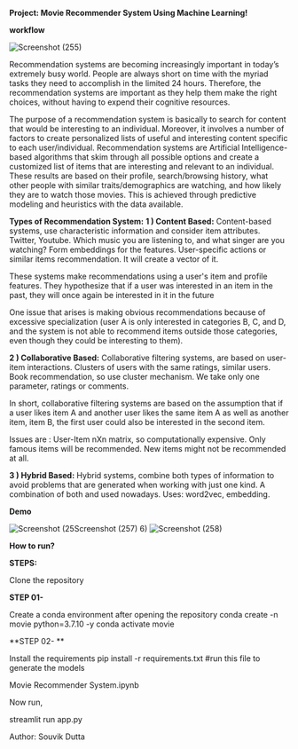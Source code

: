 **Project: Movie Recommender System Using Machine Learning!**

**workflow**


![Screenshot (255)](https://github.com/Ricky63rsd2002/Movie-recommender-System/assets/110671339/b4686e3c-967c-4548-960a-77eb8f90763e)

Recommendation systems are becoming increasingly important in today’s extremely busy world. People are always short on time with the myriad tasks they need to accomplish in the limited 24 hours. Therefore, the recommendation systems are important as they help them make the right choices, without having to expend their cognitive resources.

The purpose of a recommendation system is basically to search for content that would be interesting to an individual. Moreover, it involves a number of factors to create personalized lists of useful and interesting content specific to each user/individual. Recommendation systems are Artificial Intelligence-based algorithms that skim through all possible options and create a customized list of items that are interesting and relevant to an individual. These results are based on their profile, search/browsing history, what other people with similar traits/demographics are watching, and how likely they are to watch those movies. This is achieved through predictive modeling and heuristics with the data available.


**Types of Recommendation System:**
**1 ) Content Based:**
Content-based systems, use characteristic information and consider item attributes. Twitter, Youtube. Which music you are listening to, and what singer are you watching? Form embeddings for the features.
User-specific actions or similar items recommendation. It will create a vector of it.

These systems make recommendations using a user's item and profile features. They hypothesize that if a user was interested in an item in the past, they will once again be interested in it in the future

One issue that arises is making obvious recommendations because of excessive specialization (user A is only interested in categories B, C, and D, and the system is not able to recommend items outside those categories, even though they could be interesting to them).

**2 ) Collaborative Based:**
Collaborative filtering systems, are based on user-item interactions. Clusters of users with the same ratings, similar users. Book recommendation, so use cluster mechanism. We take only one parameter, ratings or comments.

In short, collaborative filtering systems are based on the assumption that if a user likes item A and another user likes the same item A as well as another item, item B, the first user could also be interested in the second item.

Issues are :
User-Item nXn matrix, so computationally expensive. Only famous items will be recommended. New items might not be recommended at all.

**3 ) Hybrid Based:**
Hybrid systems, combine both types of information to avoid problems that are generated when working with just one kind. A combination of both and used nowadays.
Uses: word2vec, embedding.

**Demo**

![Screenshot (25![Screenshot (257)](https://github.com/Ricky63rsd2002/Movie-recommender-System/assets/110671339/272af12e-9394-4ca3-bd62-6c128d448040)
6)](https://github.com/Ricky63rsd2002/Movie-recommender-System/assets/110671339/a2621912-8ef7-4a66-a270-ce37abda1188)
![Screenshot (258)](https://github.com/Ricky63rsd2002/Movie-recommender-System/assets/110671339/133e460d-2a5e-4ea2-bdea-d5c3c34438cd)


**How to run?**


**STEPS:**


Clone the repository

**STEP 01-**

Create a conda environment after opening the repository
conda create -n movie python=3.7.10 -y
conda activate movie


**STEP 02- **


Install the requirements
pip install -r requirements.txt
#run this file to generate the models


Movie Recommender System.ipynb

Now run,

streamlit run app.py

Author: Souvik Dutta



